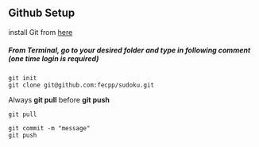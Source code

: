 ## Github Setup
install Git from [here](https://git-scm.com/book/en/v2/Getting-Started-Installing-Git)

##### From Terminal, go to your desired folder and type in following comment (one time login is required)
```
git init
git clone git@github.com:fecpp/sudoku.git
```


Always **git pull** before **git push**
```
git pull

git commit -m "message"
git push
```
